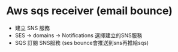 # Aws sqs receiver (email bounce)
- 建立 SNS 服務
- SES -> domains -> Notifications 選擇建立的SNS服務
- SQS 訂閱 SNS服務 (ses bounce會推送到sns再推給sqs)

